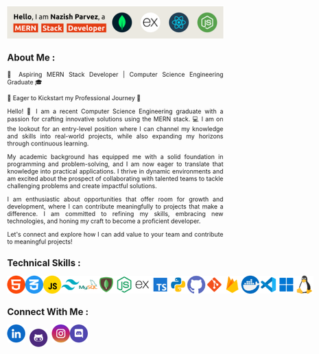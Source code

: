 <div>
<img src="./assets/banner.svg" alt="banner">
</div>

<div>

<h2>About Me : </h2>

<div  align= "justify" >
<p>
🚀 Aspiring MERN Stack Developer | Computer Science Engineering Graduate 🎓

🌟 Eager to Kickstart my Professional Journey 🌟

Hello! 👋 I am a recent Computer Science Engineering graduate with a passion for crafting innovative solutions using the MERN stack. 💻 I am on the lookout for an entry-level position where I can channel my knowledge and skills into real-world projects, while also expanding my horizons through continuous learning.

My academic background has equipped me with a solid foundation in programming and problem-solving, and I am now eager to translate that knowledge into practical applications. I thrive in dynamic environments and am excited about the prospect of collaborating with talented teams to tackle challenging problems and create impactful solutions.

I am enthusiastic about opportunities that offer room for growth and development, where I can contribute meaningfully to projects that make a difference. I am committed to refining my skills, embracing new technologies, and honing my craft to become a proficient developer.

Let's connect and explore how I can add value to your team and contribute to meaningful projects!
</p>
</div>

</div>


<div>
<h2>Technical Skills : </h2>

<div>

<div style="display: flex;">
 <img src="./assets/1.png" alt="" style="width:42px; height:42px;">
 <img src="./assets/2.png" alt="" style="width:42px; height:42px;">
 <img src="./assets/3.png" alt="" style="width:42px; height:42px;">
 <img src="./assets/4.png" alt="" style="width:42px; height:42px;">
 <img src="./assets/5.png" alt="" style="width:42px; height:42px;">
 <img src="./assets/6.png" alt="" style="width:42px; height:42px;">
 <img src="./assets/7.png" alt="" style="width:42px; height:42px;">
 <img src="./assets/8.png" alt="" style="width:42px; height:42px;">
 <img src="./assets/9.png" alt="" style="width:42px; height:42px;">
 <img src="./assets/10.png" alt="" style="width:42px; height:42px;">
 <img src="./assets/11.png" alt="" style="width:42px; height:42px;">
 <img src="./assets/12.png" alt="" style="width:42px; height:42px;">
 <img src="./assets/13.png" alt="" style="width:42px; height:42px;">
 <img src="./assets/14.png" alt="" style="width:42px; height:42px;">
 <img src="./assets/15.png" alt="" style="width:42px; height:42px;">
 <img src="./assets/16.png" alt="" style="width:42px; height:42px;">
 <img src="./assets/17.png" alt="" style="width:42px; height:42px;">
</div>

</div>
</div>


<div>

<h2>Connect With Me : </h2>

<div style="display: flex;">

<a href="https://github.com/iron-mannnn" target="_blank" >
<img src="./assets/linkedin.png" alt="" style="width:42px; height:42px;">
</a>

<a href="https://github.com/iron-mannnn" target="_blank" style="padding:10px;">
<img src="./assets/github.png" alt="" style="width:42px; height:42px;">
</a>

<a href="https://github.com/iron-mannnn" target="_blank">
<img src="./assets/instagram.png" alt="" style="width:42px; height:42px;">
</a>

<a href="https://github.com/iron-mannnn" target="_blank">
<img src="./assets/discord.png" alt="" style="width:42px; height:42px;">
</a>

</div>

</div>

